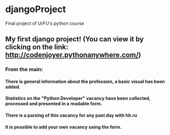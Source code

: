 # djangoProject
Final project of UrFU's python course

## My first django project! (You can view it by clicking on the link: http://codenjoyer.pythonanywhere.com/)
### From the main:
#### There is general information about the profession, a basic visual has been added.
#### Statistics on the "Python Developer" vacancy have been collected, processed and presented in a readable form.
#### There is a parsing of this vacancy for any past day with hh.ru
#### It is possible to add your own vacancy using the form.
